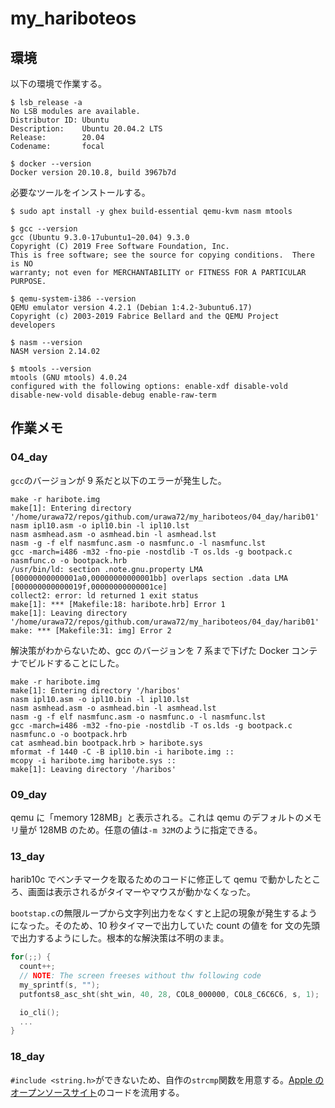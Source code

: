 # my_hariboteos

## 環境

以下の環境で作業する。

```
$ lsb_release -a
No LSB modules are available.
Distributor ID: Ubuntu
Description:    Ubuntu 20.04.2 LTS
Release:        20.04
Codename:       focal

$ docker --version
Docker version 20.10.8, build 3967b7d
```

必要なツールをインストールする。

```
$ sudo apt install -y ghex build-essential qemu-kvm nasm mtools

$ gcc --version
gcc (Ubuntu 9.3.0-17ubuntu1~20.04) 9.3.0
Copyright (C) 2019 Free Software Foundation, Inc.
This is free software; see the source for copying conditions.  There is NO
warranty; not even for MERCHANTABILITY or FITNESS FOR A PARTICULAR PURPOSE.

$ qemu-system-i386 --version
QEMU emulator version 4.2.1 (Debian 1:4.2-3ubuntu6.17)
Copyright (c) 2003-2019 Fabrice Bellard and the QEMU Project developers

$ nasm --version
NASM version 2.14.02

$ mtools --version
mtools (GNU mtools) 4.0.24
configured with the following options: enable-xdf disable-vold disable-new-vold disable-debug enable-raw-term
```

## 作業メモ

### 04_day

`gcc`のバージョンが 9 系だと以下のエラーが発生した。

```
make -r haribote.img
make[1]: Entering directory '/home/urawa72/repos/github.com/urawa72/my_hariboteos/04_day/harib01'
nasm ipl10.asm -o ipl10.bin -l ipl10.lst
nasm asmhead.asm -o asmhead.bin -l asmhead.lst
nasm -g -f elf nasmfunc.asm -o nasmfunc.o -l nasmfunc.lst
gcc -march=i486 -m32 -fno-pie -nostdlib -T os.lds -g bootpack.c nasmfunc.o -o bootpack.hrb
/usr/bin/ld: section .note.gnu.property LMA [00000000000001a0,00000000000001bb] overlaps section .data LMA [000000000000019f,00000000000001ce]
collect2: error: ld returned 1 exit status
make[1]: *** [Makefile:18: haribote.hrb] Error 1
make[1]: Leaving directory '/home/urawa72/repos/github.com/urawa72/my_hariboteos/04_day/harib01'
make: *** [Makefile:31: img] Error 2
```

解決策がわからないため、gcc のバージョンを 7 系まで下げた Docker コンテナでビルドすることにした。

```
make -r haribote.img
make[1]: Entering directory '/haribos'
nasm ipl10.asm -o ipl10.bin -l ipl10.lst
nasm asmhead.asm -o asmhead.bin -l asmhead.lst
nasm -g -f elf nasmfunc.asm -o nasmfunc.o -l nasmfunc.lst
gcc -march=i486 -m32 -fno-pie -nostdlib -T os.lds -g bootpack.c nasmfunc.o -o bootpack.hrb
cat asmhead.bin bootpack.hrb > haribote.sys
mformat -f 1440 -C -B ipl10.bin -i haribote.img ::
mcopy -i haribote.img haribote.sys ::
make[1]: Leaving directory '/haribos'
```

### 09_day

qemu に「memory 128MB」と表示される。これは qemu のデフォルトのメモリ量が 128MB のため。任意の値は`-m 32M`のように指定できる。

### 13_day

harib10c でベンチマークを取るためのコードに修正して qemu で動かしたところ、画面は表示されるがタイマーやマウスが動かなくなった。

`bootstap.c`の無限ループから文字列出力をなくすと上記の現象が発生するようになった。そのため、10 秒タイマーで出力していた count の値を for 文の先頭で出力するようにした。根本的な解決策は不明のまま。

```c
for(;;) {
  count++;
  // NOTE: The screen freeses without thw following code
  my_sprintf(s, "");
  putfonts8_asc_sht(sht_win, 40, 28, COL8_000000, COL8_C6C6C6, s, 1);

  io_cli();
  ...
}
```

### 18_day

`#include <string.h>`ができないため、自作の`strcmp`関数を用意する。[Apple のオープンソースサイト](https://opensource.apple.com/source/Libc/Libc-262/ppc/gen/strcmp.c.auto.html)のコードを流用する。
